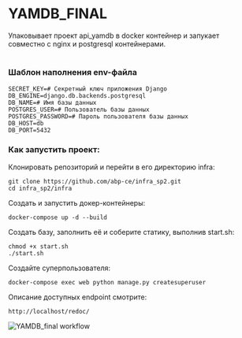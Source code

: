 # YAMDB_FINAL
Упаковывает проект api_yamdb в docker контейнер и запукает совместно с nginx и postgresql контейнерами. 
#
### Шаблон наполнения env-файла
```
SECRET_KEY=# Секретный ключ приложения Django
DB_ENGINE=django.db.backends.postgresql
DB_NAME=# Имя базы данных
POSTGRES_USER=# Пользователь базы данных
POSTGRES_PASSWORD=# Пароль пользователя базы данных
DB_HOST=db
DB_PORT=5432
```
### Как запустить проект:

Клонировать репозиторий и перейти в его директорию infra:

```
git clone https://github.com/abp-ce/infra_sp2.git
cd infra_sp2/infra
```

Cоздать и запустить докер-контейнеры:

```
docker-compose up -d --build
```

Создать базу, заполнить её и соберите статику, выполнив start.sh:

```
chmod +x start.sh
./start.sh
```

Cоздайте суперпользователя:

```
docker-compose exec web python manage.py createsuperuser
```

Описание доступных endpoint смотрите:

```
http://localhost/redoc/
```
![YAMDB_final workflow](https://github.com/abp-ce/yamdb_final/actions/workflows/yamdb_workflow.yml/badge.svg)
